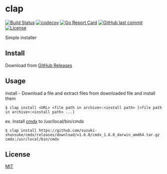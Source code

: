 # clap

[![Build Status](https://github.com/suzuki-shunsuke/clap/workflows/CI/badge.svg)](https://github.com/suzuki-shunsuke/clap/actions)
[![codecov](https://codecov.io/gh/suzuki-shunsuke/clap/branch/master/graph/badge.svg)](https://codecov.io/gh/suzuki-shunsuke/clap)
[![Go Report Card](https://goreportcard.com/badge/github.com/suzuki-shunsuke/clap)](https://goreportcard.com/report/github.com/suzuki-shunsuke/clap)
[![GitHub last commit](https://img.shields.io/github/last-commit/suzuki-shunsuke/clap.svg)](https://github.com/suzuki-shunsuke/clap)
[![License](http://img.shields.io/badge/license-mit-blue.svg?style=flat-square)](https://raw.githubusercontent.com/suzuki-shunsuke/clap/master/LICENSE)

Simple installer

## Install

Download from [GitHub Releases](https://github.com/suzuki-shunsuke/clap/releases)

## Usage

install - Download a file and extract files from downloaded file and install them

```
$ clap install <URL> <file path in archive>:<install path> [<file path in archive>:<install path> ...]
```

ex. Install [cmdx](https://github.com/suzuki-shunsuke/cmdx) to /usr/local/bin/cmdx

```
$ clap install https://github.com/suzuki-shunsuke/cmdx/releases/download/v1.6.0/cmdx_1.6.0_darwin_amd64.tar.gz cmdx:/usr/local/bin/cmdx
```

## License

[MIT](LICENSE)
